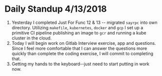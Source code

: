 # Daily Standup 4/13/2018

1. Yesterday I completed Just For Func 12 & 13 -- migrated `sayrpc` into own directory.  Utilizing `makefile`, `kubernetes`, `docker` and `gcp` I set up a primitive CI pipeline publishing an image to `gcr` and running a kube cluster in the cloud.
2. Today I will begin work on Gitlab Interview exercise, app and questions. Since I feel more comfortable that I can answer the questions more quickly than complete the coding exercise, I will commit to completing that.
3. Getting my hands to the keyboard--just need to start putting in work now.